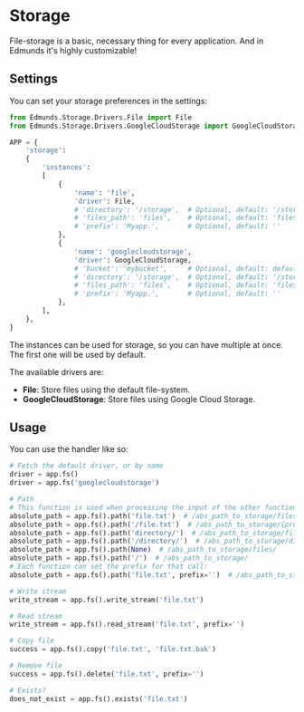 
# Storage

File-storage is a basic, necessary thing for every application.
And in Edmunds it's highly customizable!


## Settings

You can set your storage preferences in the settings:
```python
from Edmunds.Storage.Drivers.File import File
from Edmunds.Storage.Drivers.GoogleCloudStorage import GoogleCloudStorage

APP = {
    'storage':
    {
        'instances':
        [
            {
                'name': 'file',
                'driver': File,
                # 'directory': '/storage', 	# Optional, default: '/storage'
                # 'files_path': 'files', 	# Optional, default: 'files'
                # 'prefix': 'Myapp.', 		# Optional, default: ''
            },
            {
                'name': 'googlecloudstorage',
                'driver': GoogleCloudStorage,
                # 'bucket': 'mybucket', 	# Optional, default: default bucket
                # 'directory': '/storage', 	# Optional, default: '/storage'
                # 'files_path': 'files', 	# Optional, default: 'files'
                # 'prefix': 'Myapp.', 		# Optional, default: ''
            },
        ],
    },
}
```
The instances can be used for storage, so you can have multiple at once.
The first one will be used by default.

The available drivers are:
- **File**: Store files using the default file-system.
- **GoogleCloudStorage**: Store files using Google Cloud Storage.


## Usage

You can use the handler like so:
```python
# Fetch the default driver, or by name
driver = app.fs()
driver = app.fs('googlecloudstorage')

# Path
# This function is used when processing the input of the other functions below
absolute_path = app.fs().path('file.txt')  # /abs_path_to_storage/files/{prefix}file.txt
absolute_path = app.fs().path('/file.txt')  # /abs_path_to_storage/{prefix}file.txt
absolute_path = app.fs().path('directory/')  # /abs_path_to_storage/files/directory/
absolute_path = app.fs().path('/directory/')  # /abs_path_to_storage/directory/
absolute_path = app.fs().path(None)  # /abs_path_to_storage/files/
absolute_path = app.fs().path('/')  # /abs_path_to_storage/
# Each function can set the prefix for that call:
absolute_path = app.fs().path('file.txt', prefix='')  # /abs_path_to_storage/files/file.txt

# Write stream
write_stream = app.fs().write_stream('file.txt')

# Read stream
write_stream = app.fs().read_stream('file.txt', prefix='')

# Copy file
success = app.fs().copy('file.txt', 'file.txt.bak')

# Remove file
success = app.fs().delete('file.txt', prefix='')

# Exists?
does_not_exist = app.fs().exists('file.txt')
```
